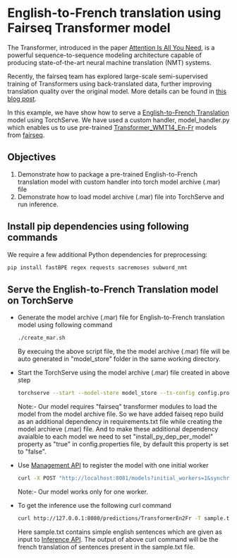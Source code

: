 # English-to-French translation using Fairseq Transformer model
The Transformer, introduced in the paper [Attention Is All You Need](https://arxiv.org/abs/1706.03762), is a powerful sequence-to-sequence modeling architecture capable of producing state-of-the-art neural machine translation (NMT) systems.

Recently, the fairseq team has explored large-scale semi-supervised training of Transformers using back-translated data, further improving translation quality over the original model. More details can be found in [this blog post](https://engineering.fb.com/ai-research/scaling-neural-machine-translation-to-bigger-data-sets-with-faster-training-and-inference/).

In this example, we have show how to serve a [English-to-French Translation](https://pytorch.org/hub/pytorch_fairseq_translation/) model using TorchServe. We have used a custom handler, model_handler.py which enables us to use pre-trained [Transformer_WMT14_En-Fr](https://github.com/pytorch/fairseq/blob/master/examples/translation/README.md) models from [fairseq](https://github.com/pytorch/fairseq). 

## Objectives
1. Demonstrate how to package a pre-trained English-to-French translation model with custom handler into torch model archive (.mar) file
2. Demonstrate how to load model archive (.mar) file into TorchServe and run inference.

## Install pip dependencies using following commands
We require a few additional Python dependencies for preprocessing:
```bash
pip install fastBPE regex requests sacremoses subword_nmt
```
## Serve the English-to-French Translation model on TorchServe

* Generate the model archive (.mar) file for English-to-French translation model using following command

    ```bash
    ./create_mar.sh
    ```
    By execuing the above script file, the the model archive (.mar) file will be auto generated in "model_store" folder in the same working directory.


* Start the TorchServe using the model archive (.mar) file created in above step

    ```bash
    torchserve --start --model-store model_store --ts-config config.properties
    ```
    Note:- Our model requires "fairseq" transformer modules to load the model from the model archive file. So we have added faiseq repo build as an additional dependency in requirements.txt file while creating the model archieve (.mar) file. And to make these additional dependency avaialble to each model we need to set "install_py_dep_per_model" property as "true" in config.properties file, by default this property is set to "false".


* Use [Management API](https://github.com/pytorch/serve/blob/master/docs/management_api.md#management-api) to register the model with one initial worker

    ```bash
    curl -X POST "http://localhost:8081/models?initial_workers=1&synchronous=true&url=TransformerEn2Fr.mar"
    ```
    Note:- Our model works only for one worker.

* To get the inference use the following curl command

    ```bash
    curl http://127.0.0.1:8080/predictions/TransformerEn2Fr -T sample.txt
    ```
    Here sample.txt contains simple english sentences which are given as input to [Inference API](https://github.com/pytorch/serve/blob/master/docs/inference_api.md#predictions-api). The output of above curl command will be the french translation of sentences present in the sample.txt file.
